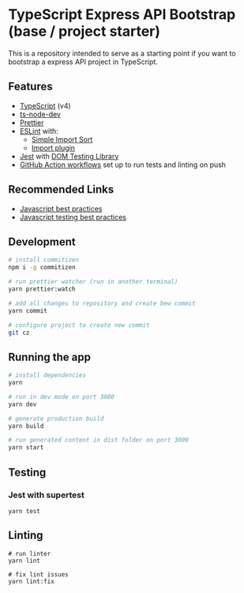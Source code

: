 # TypeScript Express API Bootstrap (base / project starter)

This is a repository intended to serve as a starting point if you want to bootstrap a express API project in TypeScript.

## Features

- [TypeScript](https://www.typescriptlang.org/) (v4)
- [ts-node-dev](https://github.com/wclr/ts-node-dev)
- [Prettier](https://prettier.io/)
- [ESLint](https://eslint.org/) with:
  - [Simple Import Sort](https://github.com/lydell/eslint-plugin-simple-import-sort/)
  - [Import plugin](https://github.com/benmosher/eslint-plugin-import/)
- [Jest](https://jestjs.io) with [DOM Testing Library](https://testing-library.com/docs/dom-testing-library/intro)
- [GitHub Action workflows](https://github.com/features/actions) set up to run tests and linting on push

## Recommended Links
- [Javascript best practices](https://github.com/goldbergyoni/nodebestpractices.git)
- [Javascript testing best practices](https://github.com/goldbergyoni/javascript-testing-best-practices.git)
## Development

```bash
# install commitizen 
npm i -g commitizen

# run prettier watcher (run in another terminal)
yarn prettier:watch

# add all changes to repository and create bew commit
yarn commit

# configure project to create new commit
git cz
```

## Running the app

```bash
# install dependencies
yarn

# run in dev mode on port 3000
yarn dev

# generate production build
yarn build

# run generated content in dist folder on port 3000
yarn start
```

## Testing

### Jest with supertest

```
yarn test
```

## Linting

```
# run linter
yarn lint

# fix lint issues
yarn lint:fix
```
